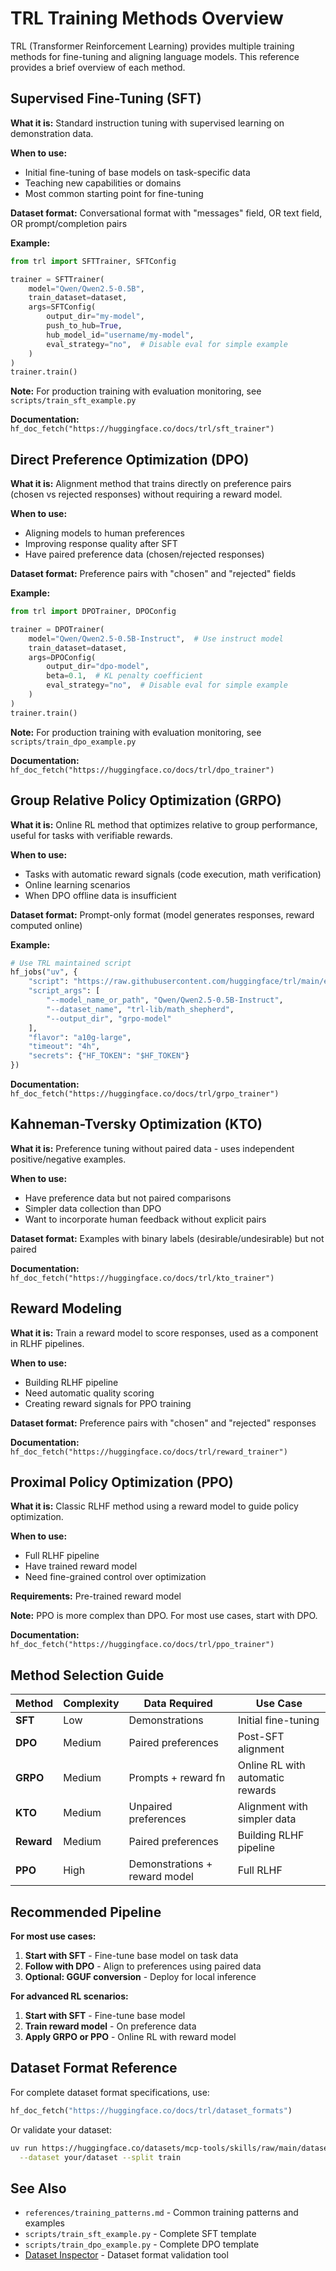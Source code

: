 # TRL Training Methods Overview

TRL (Transformer Reinforcement Learning) provides multiple training methods for fine-tuning and aligning language models. This reference provides a brief overview of each method.

## Supervised Fine-Tuning (SFT)

**What it is:** Standard instruction tuning with supervised learning on demonstration data.

**When to use:**
- Initial fine-tuning of base models on task-specific data
- Teaching new capabilities or domains
- Most common starting point for fine-tuning

**Dataset format:** Conversational format with "messages" field, OR text field, OR prompt/completion pairs

**Example:**
```python
from trl import SFTTrainer, SFTConfig

trainer = SFTTrainer(
    model="Qwen/Qwen2.5-0.5B",
    train_dataset=dataset,
    args=SFTConfig(
        output_dir="my-model",
        push_to_hub=True,
        hub_model_id="username/my-model",
        eval_strategy="no",  # Disable eval for simple example
    )
)
trainer.train()
```

**Note:** For production training with evaluation monitoring, see `scripts/train_sft_example.py`

**Documentation:** `hf_doc_fetch("https://huggingface.co/docs/trl/sft_trainer")`

## Direct Preference Optimization (DPO)

**What it is:** Alignment method that trains directly on preference pairs (chosen vs rejected responses) without requiring a reward model.

**When to use:**
- Aligning models to human preferences
- Improving response quality after SFT
- Have paired preference data (chosen/rejected responses)

**Dataset format:** Preference pairs with "chosen" and "rejected" fields

**Example:**
```python
from trl import DPOTrainer, DPOConfig

trainer = DPOTrainer(
    model="Qwen/Qwen2.5-0.5B-Instruct",  # Use instruct model
    train_dataset=dataset,
    args=DPOConfig(
        output_dir="dpo-model",
        beta=0.1,  # KL penalty coefficient
        eval_strategy="no",  # Disable eval for simple example
    )
)
trainer.train()
```

**Note:** For production training with evaluation monitoring, see `scripts/train_dpo_example.py`

**Documentation:** `hf_doc_fetch("https://huggingface.co/docs/trl/dpo_trainer")`

## Group Relative Policy Optimization (GRPO)

**What it is:** Online RL method that optimizes relative to group performance, useful for tasks with verifiable rewards.

**When to use:**
- Tasks with automatic reward signals (code execution, math verification)
- Online learning scenarios
- When DPO offline data is insufficient

**Dataset format:** Prompt-only format (model generates responses, reward computed online)

**Example:**
```python
# Use TRL maintained script
hf_jobs("uv", {
    "script": "https://raw.githubusercontent.com/huggingface/trl/main/examples/scripts/grpo.py",
    "script_args": [
        "--model_name_or_path", "Qwen/Qwen2.5-0.5B-Instruct",
        "--dataset_name", "trl-lib/math_shepherd",
        "--output_dir", "grpo-model"
    ],
    "flavor": "a10g-large",
    "timeout": "4h",
    "secrets": {"HF_TOKEN": "$HF_TOKEN"}
})
```

**Documentation:** `hf_doc_fetch("https://huggingface.co/docs/trl/grpo_trainer")`

## Kahneman-Tversky Optimization (KTO)

**What it is:** Preference tuning without paired data - uses independent positive/negative examples.

**When to use:**
- Have preference data but not paired comparisons
- Simpler data collection than DPO
- Want to incorporate human feedback without explicit pairs

**Dataset format:** Examples with binary labels (desirable/undesirable) but not paired

**Documentation:** `hf_doc_fetch("https://huggingface.co/docs/trl/kto_trainer")`

## Reward Modeling

**What it is:** Train a reward model to score responses, used as a component in RLHF pipelines.

**When to use:**
- Building RLHF pipeline
- Need automatic quality scoring
- Creating reward signals for PPO training

**Dataset format:** Preference pairs with "chosen" and "rejected" responses

**Documentation:** `hf_doc_fetch("https://huggingface.co/docs/trl/reward_trainer")`

## Proximal Policy Optimization (PPO)

**What it is:** Classic RLHF method using a reward model to guide policy optimization.

**When to use:**
- Full RLHF pipeline
- Have trained reward model
- Need fine-grained control over optimization

**Requirements:** Pre-trained reward model

**Note:** PPO is more complex than DPO. For most use cases, start with DPO.

**Documentation:** `hf_doc_fetch("https://huggingface.co/docs/trl/ppo_trainer")`

## Method Selection Guide

| Method | Complexity | Data Required | Use Case |
|--------|-----------|---------------|----------|
| **SFT** | Low | Demonstrations | Initial fine-tuning |
| **DPO** | Medium | Paired preferences | Post-SFT alignment |
| **GRPO** | Medium | Prompts + reward fn | Online RL with automatic rewards |
| **KTO** | Medium | Unpaired preferences | Alignment with simpler data |
| **Reward** | Medium | Paired preferences | Building RLHF pipeline |
| **PPO** | High | Demonstrations + reward model | Full RLHF |

## Recommended Pipeline

**For most use cases:**
1. **Start with SFT** - Fine-tune base model on task data
2. **Follow with DPO** - Align to preferences using paired data
3. **Optional: GGUF conversion** - Deploy for local inference

**For advanced RL scenarios:**
1. **Start with SFT** - Fine-tune base model
2. **Train reward model** - On preference data
3. **Apply GRPO or PPO** - Online RL with reward model

## Dataset Format Reference

For complete dataset format specifications, use:
```python
hf_doc_fetch("https://huggingface.co/docs/trl/dataset_formats")
```

Or validate your dataset:
```bash
uv run https://huggingface.co/datasets/mcp-tools/skills/raw/main/dataset_inspector.py \
  --dataset your/dataset --split train
```

## See Also

- `references/training_patterns.md` - Common training patterns and examples
- `scripts/train_sft_example.py` - Complete SFT template
- `scripts/train_dpo_example.py` - Complete DPO template
- [Dataset Inspector](https://huggingface.co/datasets/mcp-tools/skills/raw/main/dataset_inspector.py) - Dataset format validation tool
